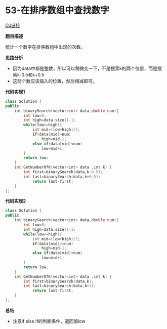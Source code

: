 # 53-在排序数组中查找数字

[OJ链接](https://www.nowcoder.com/practice/70610bf967994b22bb1c26f9ae901fa2?tpId=13&tqId=11190&tPage=2&rp=1&ru=%2Fta%2Fcoding-interviews&qru=%2Fta%2Fcoding-interviews%2Fquestion-ranking)

**题目描述**

统计一个数字在排序数组中出现的次数。

**思路分析**

* 因为data中都是整数，所以可以稍微变一下，不是搜索k的两个位置，而是搜索k-0.5和k+0.5
* 这两个数应该插入的位置，然后相减即可。

**代码实现1**

```c++
class Solution {
public:
    int binarySearch(vector<int> data,double num){
        int low=0;
        int high=data.size()-1;
        while(low<=high){
            int mid=(low+high)/2;
            if(data[mid]>num)
                high=mid-1;
            else if(data[mid]<num)
                low=mid+1;
        }
        return low;
    }
    int GetNumberOfK(vector<int> data ,int k) {
        int first=binarySearch(data,k-0.5);
        int last=binarySearch(data,k+0.5);
            return last-first;
    }
};
```

**代码实现2**

```c++
class Solution {
public:
    int binarySearch(vector<int> data,double num){
        int low=0;
        int high=data.size()-1;
        while(low<=high){
            int mid=(low+high)/2;
            if(data[mid]>=num)
                high=mid-1;
            else if(data[mid]<num)
                low=mid+1;
        }
        return low;
    }
    int GetNumberOfK(vector<int> data ,int k) {
        int first=binarySearch(data,k);
        int last=binarySearch(data,k+1);
            return last-first;
    }
};
```
**总结**

* 注意if else if的判断条件，返回值low

